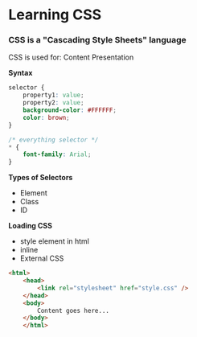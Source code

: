 # Learning CSS  

### CSS is a "Cascading Style Sheets" language  

CSS is used for: Content Presentation  

**Syntax**  

```css
selector {
    property1: value;
    property2: value;
    background-color: #FFFFFF;
    color: brown;
}

/* everything selector */
* {
    font-family: Arial;
}

```

**Types of Selectors**
  * Element
  * Class  
  * ID

**Loading CSS**
  * style element in html
  * inline
  * External CSS

```html
<html>
    <head>
        <link rel="stylesheet" href="style.css" />
    </head>
    <body>
        Content goes here...
    </body>
    </html>

```
